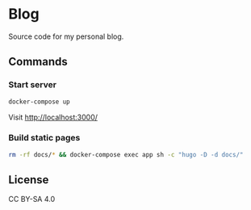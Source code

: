 # Blog

Source code for my personal blog.

## Commands

### Start server

```sh
docker-compose up
```

Visit [http://localhost:3000/](http://localhost:3000/)

### Build static pages

```sh
rm -rf docs/* && docker-compose exec app sh -c "hugo -D -d docs/"
```

## License

CC BY-SA 4.0
